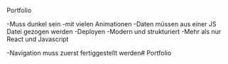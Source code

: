 Portfolio

-Muss dunkel sein
-mit vielen Animationen
-Daten müssen aus einer JS Datei gezogen werden
-Deployen
-Modern und strukturiert
-Mehr als nur React und Javascript

-Navigation muss zuerst fertiggestellt werden# Portfolio
